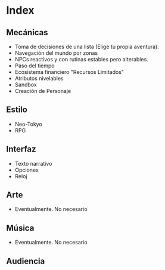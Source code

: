 # Index

## Mecánicas
- Toma de decisiones de una lista (Elige tu propia aventura).
- Navegación del mundo por zonas
- NPCs reactivos y con rutinas estables pero alterables.
- Paso del tiempo
- Ecosistema financiero "Recursos Limitados"
- Atributos nivelables
- Sandbox
- Creación de Personaje

## Estilo
- Neo-Tokyo
- RPG

## Interfaz
- Texto narrativo
- Opciones
- Reloj

## Arte
- Eventualmente. No necesario

## Música
- Eventualmente. No necesario

## Audiencia